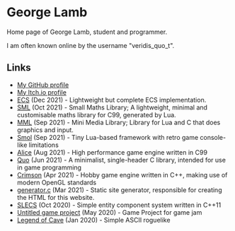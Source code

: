 # George Lamb

Home page of George Lamb, student and programmer.

I am often known online by the username "veridis_quo_t".

## Links
 - [My GitHub profile](https://github.com/veridisquot)
 - [My Itch.io profile](https://veridis-quo-t.itch.io)
 - [ECS](https://github.com/veridisquot/ecs) (Dec 2021) - Lightweight but complete ECS implementation.
 - [SML](https://github.com/veridisquot/sml) (Oct 2021) - Small Maths Library; A lightweight, minimal and customisable maths library for C99, generated by Lua.
 - [MML](https://github.com/veridisquot/mml) (Sep 2021) - Mini Media Library; Library for Lua and C that does graphics and input.
 - [Smol](https://veridis-quo-t.itch.io/smol) (Sep 2021) - Tiny Lua-based framework with retro game console-like limitations
 - [Alice](alice.html) (Aug 2021) - High performance game engine written in C99
 - [Quo](quo.html) (Jun 2021) - A minimalist, single-header C library, intended for use in game programming
 - [Crimson](crimson.html) (Apr 2021) - Hobby game engine written in C++, making use of modern OpenGL standards
 - [generator.c](https://raw.githubusercontent.com/veridisquot/veridisquot.github.io/master/generator.c) (Mar 2021) - Static site generator, responsible for creating the HTML for this website.
 - [SLECS](https://github.com/veridisquot/SLECS) (Oct 2020) - Simple entity component system written in C++11
 - [Untitled game project](game.html) (May 2020) - Game Project for game jam
 - [Legend of Cave](https://georgelam6.itch.io/legend) (Jan 2020) - Simple ASCII roguelike
